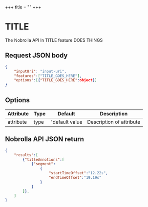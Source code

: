 +++
title = ""
+++

# TITLE

The Nobrolla API In TITLE feature DOES THINGS

## Request JSON body

```JSON
{
    "inputUri": "input-uri",
    "features":["TITLE_GOES_HERE"],
    "options":[{"TITLE_GOES_HERE":object}]
}
```
## Options

|Attribute|Type|Default|Description|
|---------|----|-------|-----------|
|attribute|type|"default value| Description of attribute |

## Nobrolla API JSON return

```JSON
{
    "results":[
        {"titleAnnotions":[
            {"segment":
                {
                    "startTimeOffset":"12.22s",
                    "endTimeOffset":"19.19s"
                }
            }
        ]},
    ]
}
```